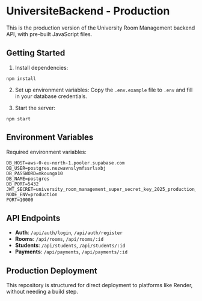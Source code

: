 # UniversiteBackend - Production

This is the production version of the University Room Management backend API, with pre-built JavaScript files.

## Getting Started

1. Install dependencies:

```
npm install
```

2. Set up environment variables:
   Copy the `.env.example` file to `.env` and fill in your database credentials.

3. Start the server:

```
npm start
```

## Environment Variables

Required environment variables:

```
DB_HOST=aws-0-eu-north-1.pooler.supabase.com
DB_USER=postgres.nezwavnslymfssrlsxbj
DB_PASSWORD=mkounga10
DB_NAME=postgres
DB_PORT=5432
JWT_SECRET=university_room_management_super_secret_key_2025_production_nezwavnslymfssrlsxbj
NODE_ENV=production
PORT=10000
```

## API Endpoints

- **Auth**: `/api/auth/login`, `/api/auth/register`
- **Rooms**: `/api/rooms`, `/api/rooms/:id`
- **Students**: `/api/students`, `/api/students/:id`
- **Payments**: `/api/payments`, `/api/payments/:id`

## Production Deployment

This repository is structured for direct deployment to platforms like Render, without needing a build step.
